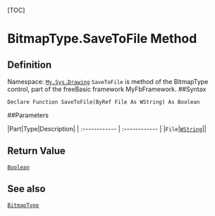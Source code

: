 [TOC]
# BitmapType.SaveToFile Method

## Definition
Namespace: [`My.Sys.Drawing`](My.Sys.Drawing.md)
`SaveToFile` is method of the BitmapType control, part of the freeBasic framework MyFbFramework.
##Syntax
```freeBasic
Declare Function SaveToFile(ByRef File As WString) As Boolean
```

##Parameters

|Part|Type|Description|
| :------------ | :------------ |
|`File`|[`WString`]("https://www.freebasic.net/wiki/KeyPgWString")||

## Return Value
[`Boolean`]("https://www.freebasic.net/wiki/KeyPgBoolean")
## See also
[`BitmapType`](BitmapType.md)
